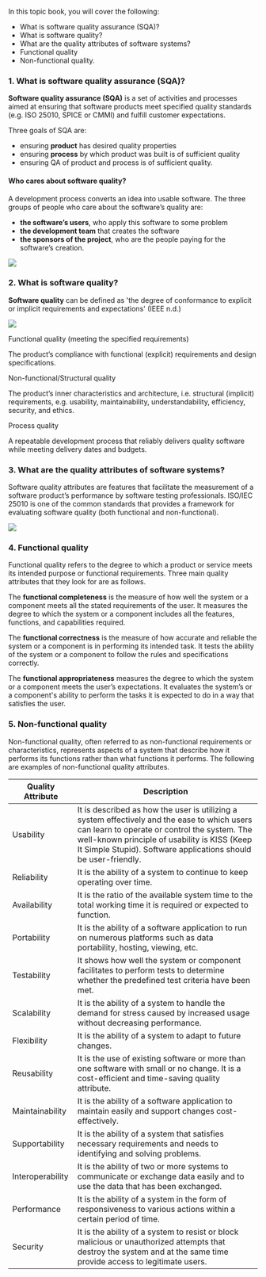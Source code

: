 In this topic book, you will cover the following:

- What is software quality assurance (SQA)?
- What is software quality?
- What are the quality attributes of software systems?
- Functional quality
- Non-functional quality.


### 1. What is software quality assurance (SQA)?

**Software quality assurance (SQA)** is a set of activities and processes aimed at ensuring that software products meet specified quality standards (e.g. ISO 25010, SPICE or CMMI) and fulfill customer expectations.

Three goals of SQA are:

- ensuring **product** has desired quality properties
- ensuring **process** by which product was built is of sufficient quality
- ensuring QA of product and process is of sufficient quality.

#### Who cares about software quality?

A development process converts an idea into usable software. The three groups of people who care about the software’s quality are:

- **the software’s users**, who apply this software to some problem
- **the development team** that creates the software
- **the sponsors of the project**, who are the people paying for the software’s creation.

![](../../../../meri-public/garden/b7d003816dc4283cade1a8175c77be81.png)

### 2. What is software quality?

**Software quality** can be defined as 'the degree of conformance to explicit or implicit requirements and expectations' (IEEE n.d.)

![](../../../../meri-public/garden/4795d01ea40e6f66b73a067e7fa900b2.png)

Functional quality (meeting the specified requirements)

The product’s compliance with functional (explicit) requirements and design specifications.

Non-functional/Structural quality

The product’s inner characteristics and architecture, i.e. structural (implicit) requirements, e.g. usability, maintainability, understandability, efficiency, security, and ethics.

Process quality

A repeatable development process that reliably delivers quality software while meeting delivery dates and budgets.

### 3. What are the quality attributes of software systems?

Software quality attributes are features that facilitate the measurement of a software product’s performance by software testing professionals. ISO/IEC 25010 is one of the common standards that provides a framework for evaluating software quality (both functional and non-functional).

![](../../../../meri-public/garden/b296a673c430f12679b935835b9aa525.png)
### 4. Functional quality

Functional quality refers to the degree to which a product or service meets its intended purpose or functional requirements. Three main quality attributes that they look for are as follows.

The **functional completeness** is the measure of how well the system or a component meets all the stated requirements of the user. It measures the degree to which the system or a component includes all the features, functions, and capabilities required.

The **functional correctness** is the measure of how accurate and reliable the system or a component is in performing its intended task. It tests the ability of the system or a component to follow the rules and specifications correctly.

The **functional appropriateness** measures the degree to which the system or a component meets the user’s expectations. It evaluates the system’s or a component's ability to perform the tasks it is expected to do in a way that satisfies the user.

### 5. Non-functional quality

Non-functional quality, often referred to as non-functional requirements or characteristics, represents aspects of a system that describe how it performs its functions rather than what functions it performs. The following are examples of non-functional quality attributes.

| Quality Attribute | Description                                                                                                                                                                                                                                                     |
| ----------------- | --------------------------------------------------------------------------------------------------------------------------------------------------------------------------------------------------------------------------------------------------------------- |
| Usability         | It is described as how the user is utilizing a system effectively and the ease to which users can learn to operate or control the system. The well-known principle of usability is KISS (Keep It Simple Stupid). Software applications should be user-friendly. |
| Reliability       | It is the ability of a system to continue to keep operating over time.                                                                                                                                                                                          |
| Availability      | It is the ratio of the available system time to the total working time it is required or expected to function.                                                                                                                                                  |
| Portability       | It is the ability of a software application to run on numerous platforms such as data portability, hosting, viewing, etc.                                                                                                                                       |
| Testability       | It shows how well the system or component facilitates to perform tests to determine whether the predefined test criteria have been met.                                                                                                                         |
| Scalability       | It is the ability of a system to handle the demand for stress caused by increased usage without decreasing performance.                                                                                                                                         |
| Flexibility       | It is the ability of a system to adapt to future changes.                                                                                                                                                                                                       |
| Reusability       | It is the use of existing software or more than one software with small or no change. It is a cost-efficient and time-saving quality attribute.                                                                                                                 |
| Maintainability   | It is the ability of a software application to maintain easily and support changes cost-effectively.                                                                                                                                                            |
| Supportability    | It is the ability of a system that satisfies necessary requirements and needs to identifying and solving problems.                                                                                                                                              |
| Interoperability  | It is the ability of two or more systems to communicate or exchange data easily and to use the data that has been exchanged.                                                                                                                                    |
| Performance       | It is the ability of a system in the form of responsiveness to various actions within a certain period of time.                                                                                                                                                 |
| Security          | It is the ability of a system to resist or block malicious or unauthorized attempts that destroy the system and at the same time provide access to legitimate users.                                                                                            |

